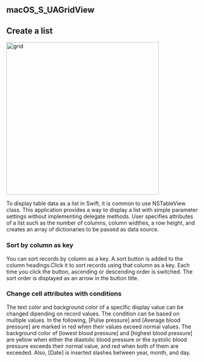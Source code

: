 ## macOS_S_UAGridView
## Create a list

<img src="http://mikomokaru.sakura.ne.jp/data/B32/gridObject3.png" alt="grid" title="grid" width="400">

To display table data as a list in Swift, it is common to use NSTableView class. This application provides a way to display a list with simple parameter settings without implementing delegate methods. User specifies attributes of a list such as the number of columns, column widthes, a row height, and creates an array of dictionaries to be passed as data source.

### Sort by column as key

You can sort records by column as a key. A sort button is added to the column headings.Click it to sort records using that column as a key. Each time you click the button, ascending or descending order is switched. The sort order is displayed as an arrow in the button title.

### Change cell attributes with conditions

The text color and background color of a specific display value can be changed dipending on record values. The condition can be based on multiple values.
In the following, [Pulse pressure] and [Average blood pressure] are marked in red when their values exceed normal values. The background color of [lowest blood pressure] and [highest blood pressure] are yellow when either the diastolic blood pressure or the systolic blood pressure exceeds their normal value, and red when both of them are exceeded. Also, [Date] is inserted slashes between year, month, and day.
